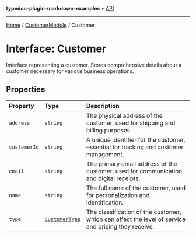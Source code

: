 **typedoc-plugin-markdown-examples** • [API](../../README.md)

***

[Home](../../README.md) / [CustomerModule](../README.md) / Customer

# Interface: Customer

Interface representing a customer.
Stores comprehensive details about a customer necessary for various business operations.

## Properties

| Property | Type | Description |
| :------ | :------ | :------ |
| `address` | `string` | The physical address of the customer, used for shipping and billing purposes. |
| `customerId` | `string` | A unique identifier for the customer, essential for tracking and customer management. |
| `email` | `string` | The primary email address of the customer, used for communication and digital receipts. |
| `name` | `string` | The full name of the customer, used for personalization and identification. |
| `type` | [`CustomerType`](../enumerations/CustomerType.md) | The classification of the customer, which can affect the level of service and pricing they receive. |
